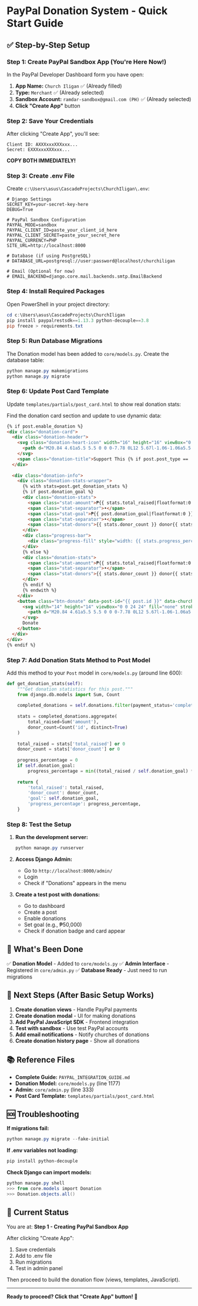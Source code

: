 # PayPal Donation System - Quick Start Guide

## ✅ Step-by-Step Setup

### **Step 1: Create PayPal Sandbox App** (You're Here Now!)

In the PayPal Developer Dashboard form you have open:

1. **App Name:** `Church Iligan` ✅ (Already filled)
2. **Type:** `Merchant` ✅ (Already selected)
3. **Sandbox Account:** `ramdar-sandbox@gmail.com (PH)` ✅ (Already selected)
4. **Click "Create App"** button

### **Step 2: Save Your Credentials**

After clicking "Create App", you'll see:
```
Client ID: AXXXxxxXXXxxx...
Secret: EXXXxxxXXXxxx...
```

**COPY BOTH IMMEDIATELY!**

### **Step 3: Create .env File**

Create `c:\Users\asus\CascadeProjects\ChurchIligan\.env`:

```env
# Django Settings
SECRET_KEY=your-secret-key-here
DEBUG=True

# PayPal Sandbox Configuration
PAYPAL_MODE=sandbox
PAYPAL_CLIENT_ID=paste_your_client_id_here
PAYPAL_CLIENT_SECRET=paste_your_secret_here
PAYPAL_CURRENCY=PHP
SITE_URL=http://localhost:8000

# Database (if using PostgreSQL)
# DATABASE_URL=postgresql://user:password@localhost/churchiligan

# Email (Optional for now)
# EMAIL_BACKEND=django.core.mail.backends.smtp.EmailBackend
```

### **Step 4: Install Required Packages**

Open PowerShell in your project directory:

```powershell
cd c:\Users\asus\CascadeProjects\ChurchIligan
pip install paypalrestsdk==1.13.3 python-decouple==3.8
pip freeze > requirements.txt
```

### **Step 5: Run Database Migrations**

The Donation model has been added to `core/models.py`. Create the database table:

```powershell
python manage.py makemigrations
python manage.py migrate
```

### **Step 6: Update Post Card Template**

Update `templates/partials/post_card.html` to show real donation stats:

Find the donation card section and update to use dynamic data:

```html
{% if post.enable_donation %}
<div class="donation-card">
  <div class="donation-header">
    <svg class="donation-heart-icon" width="16" height="16" viewBox="0 0 24 24" fill="currentColor">
      <path d="M20.84 4.61a5.5 5.5 0 0 0-7.78 0L12 5.67l-1.06-1.06a5.5 5.5 0 0 0-7.78 7.78l1.06 1.06L12 21.23l7.78-7.78 1.06-1.06a5.5 5.5 0 0 0 0-7.78z"/>
    </svg>
    <span class="donation-title">Support This {% if post.post_type == 'event' %}Event{% elif post.post_type == 'prayer' %}Prayer{% else %}Cause{% endif %}</span>
  </div>
  
  <div class="donation-info">
    <div class="donation-stats-wrapper">
      {% with stats=post.get_donation_stats %}
      {% if post.donation_goal %}
      <div class="donation-stats">
        <span class="stat-amount">₱{{ stats.total_raised|floatformat:0 }} raised</span>
        <span class="stat-separator">•</span>
        <span class="stat-goal">₱{{ post.donation_goal|floatformat:0 }} goal</span>
        <span class="stat-separator">•</span>
        <span class="stat-donors">{{ stats.donor_count }} donor{{ stats.donor_count|pluralize }}</span>
      </div>
      <div class="progress-bar">
        <div class="progress-fill" style="width: {{ stats.progress_percentage }}%"></div>
      </div>
      {% else %}
      <div class="donation-stats">
        <span class="stat-amount">₱{{ stats.total_raised|floatformat:0 }} raised</span>
        <span class="stat-separator">•</span>
        <span class="stat-donors">{{ stats.donor_count }} donor{{ stats.donor_count|pluralize }}</span>
      </div>
      {% endif %}
      {% endwith %}
    </div>
    <button class="btn-donate" data-post-id="{{ post.id }}" data-church-slug="{{ post.church.slug }}">
      <svg width="14" height="14" viewBox="0 0 24 24" fill="none" stroke="currentColor" stroke-width="2">
        <path d="M20.84 4.61a5.5 5.5 0 0 0-7.78 0L12 5.67l-1.06-1.06a5.5 5.5 0 0 0-7.78 7.78l1.06 1.06L12 21.23l7.78-7.78 1.06-1.06a5.5 5.5 0 0 0 0-7.78z"/>
      </svg>
      Donate
    </button>
  </div>
</div>
{% endif %}
```

### **Step 7: Add Donation Stats Method to Post Model**

Add this method to your `Post` model in `core/models.py` (around line 600):

```python
def get_donation_stats(self):
    """Get donation statistics for this post."""
    from django.db.models import Sum, Count
    
    completed_donations = self.donations.filter(payment_status='completed')
    
    stats = completed_donations.aggregate(
        total_raised=Sum('amount'),
        donor_count=Count('id', distinct=True)
    )
    
    total_raised = stats['total_raised'] or 0
    donor_count = stats['donor_count'] or 0
    
    progress_percentage = 0
    if self.donation_goal:
        progress_percentage = min((total_raised / self.donation_goal) * 100, 100)
    
    return {
        'total_raised': total_raised,
        'donor_count': donor_count,
        'goal': self.donation_goal,
        'progress_percentage': progress_percentage,
    }
```

### **Step 8: Test the Setup**

1. **Run the development server:**
   ```powershell
   python manage.py runserver
   ```

2. **Access Django Admin:**
   - Go to `http://localhost:8000/admin/`
   - Login
   - Check if "Donations" appears in the menu

3. **Create a test post with donations:**
   - Go to dashboard
   - Create a post
   - Enable donations
   - Set goal (e.g., ₱50,000)
   - Check if donation badge and card appear

## 📝 What's Been Done

✅ **Donation Model** - Added to `core/models.py`
✅ **Admin Interface** - Registered in `core/admin.py`
✅ **Database Ready** - Just need to run migrations

## 🚀 Next Steps (After Basic Setup Works)

1. **Create donation views** - Handle PayPal payments
2. **Create donation modal** - UI for making donations
3. **Add PayPal JavaScript SDK** - Frontend integration
4. **Test with sandbox** - Use test PayPal accounts
5. **Add email notifications** - Notify churches of donations
6. **Create donation history page** - Show all donations

## 📚 Reference Files

- **Complete Guide:** `PAYPAL_INTEGRATION_GUIDE.md`
- **Donation Model:** `core/models.py` (line 1177)
- **Admin:** `core/admin.py` (line 333)
- **Post Card Template:** `templates/partials/post_card.html`

## 🆘 Troubleshooting

**If migrations fail:**
```powershell
python manage.py migrate --fake-initial
```

**If .env variables not loading:**
```powershell
pip install python-decouple
```

**Check Django can import models:**
```powershell
python manage.py shell
>>> from core.models import Donation
>>> Donation.objects.all()
```

## 🎯 Current Status

You are at: **Step 1 - Creating PayPal Sandbox App**

After clicking "Create App":
1. Save credentials
2. Add to .env file
3. Run migrations
4. Test in admin panel

Then proceed to build the donation flow (views, templates, JavaScript).

---

**Ready to proceed? Click that "Create App" button! 🚀**
